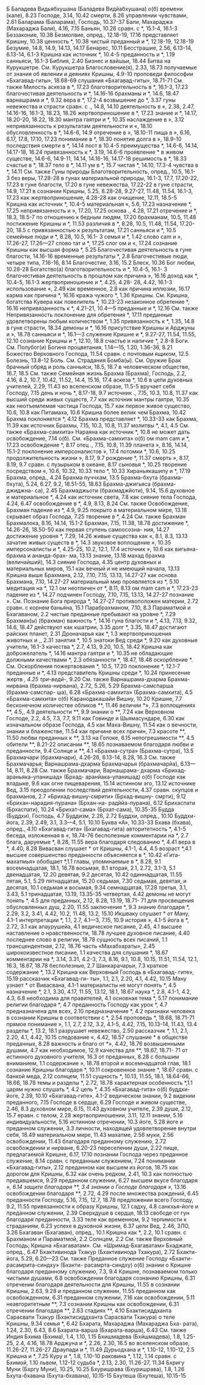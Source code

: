 Б
Баладева Видьябхушана (Баладева Видйабхушана) о(б) времени (кале), 8.23 
Господе, 3.14, 10.42
смерти, 8.26
управлении чувствами, 2.61 
Баларама (Баларама), Господь, 10.37-37 
Бали, Махараджа (Махараджа Бали), 4.16, 7.15 
Баньян, 10.26
сравн. с *, 15.1-4, 16.1-3 
Беззаконие, 10.38 
Безмолвие, опред., 12.18-19, 17.16 
представляет Кришну, 10.38 
ценность *, 10.38 
чистый преданный и *, 12.18-19, 12.18-19
Безумие, 14.8, 14.9, 14.13, 14.17
Бенарес, 10.11
Бесстрашие, 2.56, 6.13-14, 6.13-14,
6.1-3
Кришна как источник *, 10.4-5 
преданность и *, 1.19 
санньяси, 16.1-3 
Библия, 2.40 
Бизнес и вайшьи, 18.44 
Битва на Курукшетре.
	 См. Курукшетра Благословение(я), 2.33, 18.73 
получаемые от
знания об явлении и деяниях Кришны, 4.9-10
проповеди философии «Бхагавад-гиты», 18.68-69 
слушания «Бхагавад-гиты», 18.71-71 
	 См. также Милость аскеза в *, 17.23
благотворительность в *, 16.1-3,
17.23
благочестивая деятельность и *, 14.16-16 
брахманы и *, 14.6, 18.47 
варнашрама и *, 9.32 
вера в *, 17.2-4 
возвышение до *, 3.37 
гуны невежества и страсти сравн. с ., 14.8, 14.10
деятельность в «, 2.38, 2.47, 14.16-16, 16.1-3, 18.23, 18.26 
жертвоприношение в *, 17.23 
знание и *, 14.17, 18.20-20, 18.22,
18.30
мантра гаятри и *, 10.35 
наслаждение в », 3.12 
непривязанность к результатам деятельности и «, 18.10 
обусловленность в *, 14.6-6,
14.9
отречение в », 18.10-11 
пища в », 6.16, 6.17, 17.8, 17.10,
17.23
понимание в *, 18.30 
понятие долга в », 18.9-10 
последствия
	 смерти в *, 14.14 
пост в 10.4-5 
преимущества *, 14.6-6,
14.14, 14.17-18, 16.24 
привязанность к *, 3.19, 14.6-6 
проявление * в живом существе, 14.6-6, 14.9-11, 14.14, 14.16-16, 14.17-18 
решимость в *, 18.33 
счастье в *, 18.37 
тело в *, 14.11 
ум в *, 15.7 
чистая *, 14.10, 17.3-4 
чувства в *, 14.11 
	 См. также Гуны природы Благотворительность, опред., 10.5,
16.1- 3
без веры, 17.28-28 
в гунах материальной природы, 16.1-3, 17.7, 17.20-22, 17.23 
в гуне благости, 17.20 
в гуне невежества, 17.22-22 
в гуне страсти, 14.9, 17.21 
в сознании Кришны, 5.25, 8.28-28, 9.27-27, 11.48, 11.54, 16.1-3,
17.23
как жертвоприношение, 4.28-28 
как очищение, 12.11, 18.5-5 
Кришна как источник *, 10.4-5 
материальная «, 5.6, 17.23 
назначение *, 17.25 
непривязанность и », 17.20, 17.25 
основа ., 4.28, 17.21 
отречение и *, 18.3, 18.5-7 
по отношению к
бедным людям, 17.20 
брахманам, 10.5, 11.48 
постижение Кришны и *, 11.53 
различия в *, 8.28, 10.5, 11.48, 11.54, 17.20-20, 18.5
с привязанностью к результатам, 17.21
санньяси и *, 10.5 
семейные люди и *, 8.28, 10.5,
16.1- 3
семья и *, 1.42
слово cam и », 17.26-27, 17.26—27 
слово тат и *, 17.25 
слог ом и «, 17.24
сознание Кришны как высшая форма *, 5.25
Благочестивая деятельность в гуне благости, 14.16-16 
временные результаты *, 2.8 
Благочестивые люди, четыре типа, 7.16-16, 8.14 
Благочестие, 3.16, 15.2 
Блеск, 10.36 
Бог любви, 10.28-28 
Богатство(а)
благотворительность и *, 10.4-5,
16.1- 3
благочестивая деятельность в прошлом как причина », 16.16 
доход как *, 10.4-5, 16.1-3 
жертвоприношение и *, 4.25,
4.28- 28, 4.42, 16.1-3 
использование «, 2.49 
как временное, 2.8 
как причина иллюзии, 16.17 
карма как причина *, 16.16 
кража чужого *, 1.36 
Кришны.
	 См. Кришна, богатства Кувера как повелитель *, 10.23-23 
незаконное обретение *, 16.16 
непривязанность к *, 4.21-21, 10.4—5 
преданные и *, 12.16 
	 См. также Непривязанность поклонение для обретения *, 17.11 
преданные удовлетворены любым количеством *, 1.35 
привязанность к *, 1.35, 14.8 
в гуне страсти, 18.34 
демоны и *, 16.16 
присутствие Кришны и Арджуны и », 18.78
санньяси и *, 16.1—3 
служение Кришне и *, 9.27-27, 11.54, 11.55, 12.10
сознание Кришны и *, 12.10, 18.8 
счастье и наличие *, 2.8-8 
Боги.
	 См. Полубог(и)
Богиня процветания, 1.14—15, 1.20, 1.36-36, 8.21
Божество Верховного Господа, 11.54 
сравн. с почтовым ящиком, 12.5 
Болезнь, 13.8-12 
Боль.
	 См. Страдания Бомба(ы).
	 См. Оружие Брак
брачный обряд и роль санньяси, 18.5, 18.7
в человеческом обществе, 16.7, 18.5
См. также Семейная жизнь Брахма (Брахма), Господь, 2.2, 4.16, 8.2, 10.7, 10.42, 11.52, 14.4, 15.16, 17.4 
аскеза *, 10.6
в цепи духовных учителей, 2.29, 11.43 
во вселенском образе, 11.5-5 
вручает себя Господу, 7.15 
день и ночь *, 8.17-18, 9.7 
источник ., 7.15, 10.3, 10.8,
11.37
как высший среди живых существ, 7.7
как источник мантры гаятри, 10.35 
как неотъемлемая частица Господа, 15.7
как первое живое существо, 10.6, 10.8
как Питамаха, 10.6
Кришна
более велик чем Брахма, 10.42 
Брахма поклоняется *, 4.12 
Брахма представляет *, 10.33-33 
как Брахма, 11.39 
как источник Брахмы, 7.15, 10.3, 10.8, 11.37 
молитвы *, 4.1, 4.5
См. также «Брахма-самхита» Нараяна как источник *, 10.8 
не может дать освобождение, 7.14 
о(б).
	 См. «Брахма-самхита» о(б) ом mam cam и *, 17.23 
освобождение *, 8.17 
отец ., 7.15, 10.8, 11.39 
планета », 8.16, 14.14, 15.1-2 
поклонение имперсоналистов », 17.4 
потомки *, 10.6, 10.25 
продолжительность жизни », 8.17, 9.7 
рождение *, 11.37 
	 смерть », 8.17, 8.19, 9.7 
сравн. с пузырьком в океане, 8.17 
сыновья *, 10.25
творение посредством «, 10.6, 10.32, 10.33
тело *, 10.33
Хираньякашипу и *, 17.19 
Брахма, опред., 4.24 
Брахма пуччхам, 13.5 
Брахма-бхута (брахма-бхута), 5.24, 6.27,
9.2, 18.51-55, 18.63 
Брахма-джигьяса (брахма-джиджна- са), 2.45
Брахмаджьоти (брахмаджйоти), 9.14, 15.6
духовное и материальное *, 4.24 
как источник света, 7.8
как сияние тела Господа, 4.24, 6.47 
освобождение в *, 4.9, 8.13, 8.24 
	 См. также Освобождение, Брахман
падение из *, 4.9, 9.25 
покрыто в материальном мире, 13.18 
скрывает образ Господа, 7.25 
творение в *, 4.24 
	 См. также Брахман Брахмалока, 8.16, 14.14, 15.1-2 
Брахман, 7.15, 11.38, 18.78 
достижение *, 14.26-26,
18.50-50
как первая ступень самоосозна- ния, 14.27
достижение уровня *, 7.29, 14.26 
живые существа как «, 8.1,
8.3, 13.13
зачатие живых существ в *, 14.3 
звуковое воплощение », 10.35 
имперсоналисты и *, 4.25-25, 10.2,
12.1, 17.4 
источник », 10.6 
как
вигьяна-брахма и ананда-брах- ма, 13.13 
знание, 13.18
махад брахма (величайший), 14.3 
сияние Господа, 4.35 
центр духовных и материальных миров, 15.1
как вечный и не имеющий начала, 13.13 
Кришна
выше Брахмана, 2.12, 7.10,
7.15, 13.13, 14.27-27 
как основа Брахмана, 7.10, 14.27-27
материальный мир проявляется из *, 5.10
медитация на *, 12.1 
ом неотличен от *, 8.11, 8.13 
ом mam cam и *, 17.23-23 
падение из *, 14.27 
подчинен Господу, 7.10, 7.15,
13.13, 14.27-27
познание ».
	 См. Познание Бога природа *, 14.27-27 
противоположен материи, 2.72 
сравн. с
корнем баньяна, 15.1 
Парабрахманом, 7.10, 8.3 
Параматмой и Бхагаваном,
2.2
чистые преданные пребывают на уровне *, 7.29
Брахман(ы) (брахман) важность *, 14.16 
гуна благости и *, 4.13, 7.13, 9.32, 14.6, 18.47
действуют как кшатрии, 3.35 
долг *, 3.35, 18.47 
достигают райских планет, 2.31 
Дроначарья как *, 1.3 
жертвоприношения животных и ,, 2.31 
занятия *, 10.5 
знатоки Вед среди *, 9.20 
как духовные учители, 16.1-3 
качества *, 2.7, 4.13, 9.20, 10.5, 18.42 
Кришна как доброжелатель *, 14.16 
мантра гаятри и *, 10.35 
не обладающие должными качествами *, 2.3
обязанности *, 18.47, 18.48
оскорбление *.
	 См. Оскорбления
пожертвования *, 10.5, 17.20
поклонение *, 12.1-7
преданные и *, 4.13
представитель Кришны среди *, 10.24
принесение жертв *, 4.25
три-ведй-*, 9.20
См. также Варнашрама-дхарма
Брахма-нирвана (брахма-нирвана), 2.72, 5.26, 5.29
Брахма-самспарша (брахма-самспар- ша), 6.28
«Брахма-самхита» (Брахма-самхита), 4.5
«Брахма-самхита» о(б)
Каранодакашайи Вишну, 10.20 
Кришне, 7.7
бесконечном количестве обликов **, 11.46 
величии *», 7.3 
воплощениях **, 4.5,, 4.9 
деятельности **, 9.9 
знании о **, 7.24 
как Верховном Господе, 2.2, 4.5,
7.3, 7.7, 9.11
как Говинде и Шьямасундаре, 6.30 
как изначальном образе Господа, 4.5
как Маха-Вишну, 11.54 
как о вечности, знании и блаженстве, 11.54
как причине всех причин, 7.3 
красоте **, 11.50
любви преданных к **, 3.13 
на Голоке, 6.15 
непогрешимости **, 4.5 
обители **, 8.21-22 
описании **, 18.65 
познаваемом благодаря любви и преданности, 9.4 
Солнце и **, 4.1
«Брахма-сутра» (Брахма-сутра), 13.5 
Брахмачари (брахмачари), 4.26-26, 6.13-14, 8.28, 16.3 
	 См. также Брахмачарья; Варнашрама-дхарма Брахмачарья (брахмачарйа), 6.13—14,
8.11, 8.28
См. также Брахмачари; Варнашрама- дхарма
«Брихад-араньяка-упанишад» (Брхад-
аранйака-упанишад) о(б)
Господе
как владыке, 9.6 
как огне пищеварения, 15.14 
истинном эго, 13.12 
источнике Вед, 3.15 
преодолении последствий деятельности, 4.37
сравн. скупцов и брахманов, 2.7 «Брихад-вишну-смрити» (Брхад-вишну-
	 смрти), 9.12
«Брихан-нарадия-пурана» (Брхан-на- радййа-пурана), 6.12 
Брихаспати (Брхаспати), 10.24 «Брихат-сама» (Брхат-сама), 10.35-35 
Будда (Буддхи), Господь, 4.7 
Буддизм, 2.26, 2.72 
Буддхи, опред., 10.10 
Буддхи-йога, 2.39, 2.49, 3.1, 3.3—4, 5.1,
10.10
Буква «А», 10.33-33 
Бхава (бхава), опред., 4.10 «Бхагавад-гита» (Бхагавад-гита) авторитетность *, 4.1-5 
беседа, изложенная в «, 18.74-76 
бесполезные комментарии на *, 2.7 
блага, даруемые *, 8.28, 11.55 
вера благодаря следованию *, 4.41 
вера в *, 4.40, 8.28 
Вивасван слушает * от Кришны, 4.1-1, 4.4, 4.5 
возраст *,4.1
высшее совершенство преданности объясняется в *, 10.42 «Гита-махатмья» обобщает *,1.1 
главы, упоминаемые в *, 8.28, 9.1
восемнадцатая, 18.1, 18.78 
восьмая, 8.1
вторая, 2.1, 2.72, 3.1-3, 5.1 
двенадцатая, 12.20 
девятая, 9.2 
десятая, 10.42 
одиннадцатая, 11.55 
пятая, 5.1, 5.29 
пятнадцатая, 15.20 
седьмая, 7.30
седьмая, девятая, и десятая, 10.1 
седьмая и восьмая, 9.34 
семнадцатая, 17.28 
третья, 3.1, 3.43, 5.1 
тринадцатая, 13.19, 13.35-35 
четвертая, 4.42
демоны не могут понять *, 4.5 
для преданных, 2.12, 8.28, 13.19,
18.71- 71
для просвещения обусловленных душ, 2.20, 11.55 
заключение *, 9.3 
знание благодаря *, 2.29, 3.2, 3.41,
4.42, 10.2, 11.48, 13.2, 15.10 
Икшваку слушает * от Ману, 4.1-1 
интерпретации *, 1.1, 2.7, 4.1—3,
7.15, 10.9 
история », 4.1-5 
йога в *, 2.72, 3.1 
как
апаурушейа, 4.1 
ведическое писание, 2.45, 4.1 
высшее наставление о нравственности, 18.78
лучшее духовное писание, 4.40 
последнее слово в религии, 18.78 
сущность всех писаний, 1.1 
трансцендентная, 2.12, 18.76 
часть «Махабхараты», 2.45 
широкоизвестное писание, 1.1 
качества для слушания *, 18.67 
комментарии на *, 3.14, 3.31, 4.2-3,
7.3, 8.16, 9.1, 10.8, 10.15, 11.51,
11.54, 12.1, 16.3, 18.67, 18.78 
бесполезные, 2.7 
Шанкарачарьи, 7.3 
краткое содержание *, 13.2 
Кришна как
Верховный Господь в «Бхагавад- гите», 15.19
рассказчик «Бхагавад-ги- ты», 1.1, 2.1, 2.20,
4.1, 4.42, 10.15
Ману узнает * от Вивасвана, 4.1-1
материалисты не могут понять *, 4.5 
назначение *, 2.1, 3.30, 4.17,
11.55, 13.12, 18.1, 18.67 
наука *, 2.8, 4.1-1, 4.2, 4.3, 6.8 
необходима для правителей, 4.1 
основная тема *, 5.17 
понимание религии благодаря *, 4.7 
преданность Господу как урок *, 4.7 
предназначена для всех, 2.10 
предназначение *, 4.2 
признаки человека в сознании Кришны в соответствии с *, 2.54 
проповедь *, 18.68, 18.71-71 
прямое понимание », 1.1, 2.7, 2.12,
3.2, 4.1-5, 4.42, 7.15, 10.13-14, 11.43, 13.4
разделы *, 13.2, 18.1 
разрушает невежество, 2.50 
рассказчик *, 1.1, 2.1, 2.20,
4.1, 4.42, 10.15 
следование «, 4.42, 18.57 
слушание *
в обществе преданных, 8.28 
важность и благо от *», 4.42,
18.76
возвышенными душами, 4.7 
как необходимое, 12.9 
качества для **, 18.67,
18.71- 71
от истинного духовного учителя, 16.3
от преданных, 8.28 
с большим вниманием, 1.1 
содержание », 18.78
второй и восемнадцатой глав, 18.1
сознание Кришны благодаря *, 10.11 
сокровенное знание *, 18.67 
сравн. с
банкой меда, 2.12 
солнцем, 11.51
сущность *, 10.13, 11.55, 18.1, 18.64-66, 18.66, 18.78 
темы и разделы *, 2.72, 18.78 
характерная особенность *,1.1 
царям нужно слушать *, 4.2 
цель *, 4.35 «Бхагавад-гита» о(б) буддхи-йоге, 2.39, 10.10 «Бхагавад-гите», 4.1-2 
ведическом знании, 9.2 
видении преданного, 7.15 
Господе в сердце, 6.29 
Господе и живом существе, 2.46, 8.3
духовном мире, 6.15, 11.43 
духовном учителе, 2.39 
душе, 2.12, 15.7
еравн. с телом, 2.28 
жертвоприношении, 3.11, 12.11 
знании, 5.16 
индивидуальности, 5.16 
истинном отречении, 10.3 
йоге, 5.28
йоге и преданном служении, 3.3 
личности, находящей удовлетворение внутри себя, 18.49 
материальном мире, 11.43 
махатме, 2.56 
муки, 2.56
освобождении, 11.43
благодаря преданному служению, 2.72
освобождении и нирване, 6.20-23 
переселении души, 2.22 
пище, предлагаемой Кришне, 6.17,
17.10
познании Господа через преданное служение, 8.14
сравн. с преданным служением, 7.24
понимании «Бхагавад-гиты», 2.12 
преданном
как высшем из йогов, 18.75 
как дорогом для Кришны, 6.32 
как очень редком, 2.41, 10.3 
как полностью предавшемся, 9.29 
преданном служении, 6.27
высшем вкусе благодаря *», 6.14 
защите благодаря **, 3.4 
знании о Господе благодаря »*, 13.16
освобождении благодаря **, 2.72, 4.29
после множества рождений, 6.45 
преданности Господу, 5.16, 7.15,
12.7, 18.78
предложении всего Господу, 9.2, 11.55 
привязанности к образу Кришны, 12.1 
садху, 4.8
санкхья-йоге и преданном служении, 2.39
Сверхдуше в сердце, 18.13 
свободе от гун благодаря преданности, 3.33
теле как временном, 9.2 
терпимости к страданиям, 6.23 
успехе в духовной жизни, 6.37
цели Вед, 2.46, ЗЛО, 3.26 
Бхагаван (Бхагаван), опред., 10.1 
Кришна как *, 2.2, 10.1 
сравн. с
Брахманом и Параматмой, 2.2 
Солнцем, 2.2
См. также Верховный Господь; Кришна
«Бхагаватам».
	 См. «Шримад-Бхагаватам»
Бхаджате, опред., 6.47 
Бхактивинода Тхакур (Бхактивинода Тхакура), 2.72 
Бхакти-йога, 5.29, 6.20—23
См. также Преданное служение Господу
«Бхакти-расамрита-синдху» (Бхакти- расамрта-синдху) о(б) знании о Кришне благодаря преданному служению, 7.3, 9.4 
Кришне, познаваемом только чистыми душами, 6.8
освобождении благодаря сознанию Кришны, 6.31 
отречении
благодаря деятельности для Кришны, 11.55
в сознании Кришны, 2.63, 9.28 
и преданном служении, 11.55 
преданном как освобожденном, 6.31 
преданном служении, 7.16 
как освобождении, 5.11 
неавторитетным **, 7.3 
сознании Кришны
как освобождении, 6.31 
отречении благодаря **, 2.63 
стадиях **, 4.10
Бхактисиддханта Сарасвати Тхакур (Бхактисиддханта Сарасвати Тхакура)
о теле Кришны, 9.34 
семья *, 6.42
Бхарата, Махараджа (Махараджа Бха- рата), 1.24, 2.30, 6.43, 8.6 
Бхарата-варша (Бхарата-варша), 6.43 
	 См. также Индия Бхима (Бхима), 1.4, 1.10, 1.15 
Бхишмадева (Бхйшмадева), 1.8, 1.25-25,
2.4, 4.16, 18.78
Арджуна и *, 2.26, 2.30, 16.5 
во вселенском образе, 11.26-27, 11.26-27
Драупади и *, 11.49
Дурьодхана и *, 1.10-12, 1.10-12, 2.5
Кришна и *, 7.25 
Куру и *, 1.8, 1.10-10 
раковина *, 1.12, 1.14 
сравн. с
Бхимой, 1.10 
львом, 1.12-12
судьба *, 2.13, 2.30, 11.26-27, 11.34 
Бхригу Муни (Бхргу Муни), 10.25, 10.25 
Бхуришрава (Бхуришрава), 1.8, 1.26 
Бхута-бхавана (Бхута-бхавана),
10.15-15
Бхутеша (Бхутеша), 10.15-15
